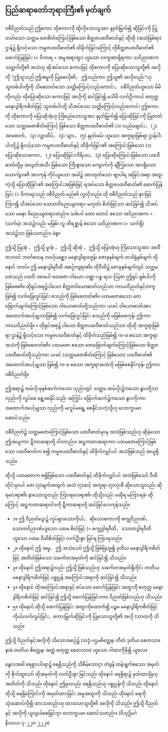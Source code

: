 ## ပြည်ဆရာတော်ဘုရားကြီး၏ မှတ်ချက်

ဝစီဝိညတ်သည် ဤစကား ထိုစကားကို ဆိုလိုသောသူအား နှုတ်မြွက်၍ ဆိုခြင်းကို ပြုတတ်သော သတ္တမ ဇောစိတ်ကြောင့်ဖြစ်သော စိတ္တဇပထဝီဓာတ်နှင့် ထိုထို (အသံဖြစ်ရာ) ဌာန်၌ ရှိလင့်သော  ကမ္မဇပထဝီဓာတ်၏ ထိခိုက်ခြင်းကြောင့် ထိုစိတ္တဇပထဝီဓာတ်၏ ဖောက်ပြန်ခြင်း (= ဝိကာရ = အမူအရာထူး) ဟူသော လက္ခဏာရှိရကား သဝိညာဏကသတ္တဝါတို့၏ အသံဟု ဆိုအပ်သော စကားဖြင့် ထိုစကားကို ပြောဆိုသောသူတို့၏ အလိုကို “ဤသူသည် ဤအမှုကို ပြုစေလို၏， ဤသည်ကား ဤသူ၏ အလိုတည်း”ဟု သူတစ်ပါးတို့ကို သိစေတတ်သော သတ္တိကြောင့်လည်းကောင်း， ဝစီဝိညတ်ဟူသော မိမိကိုလည်း ထိုပြောဆိုသော စကားဖြင့် အလိုကို ဆင်ခြင်၍ မသိမီ လက်ဦးကပင် စတုတ္ထမနောဒွါရိကစိတ်ဖြင့် သူတစ်ပါးတို့ သိအပ်သော သတ္တိကြောင့်လည်းကောင်း ဤစကားကို ထိုစကားကို ပြောဆိုအံ့ဟု  ကြံစည်သောသူအား နှုတ်မြွက်၍ ပြောဆိုခြင်းကို ပြုတတ်သော သတ္တမဇောစိတ်ကြောင့် ဖြစ်သော စိတ္တဇပထဝီဓာတ်၏ (၁) လည်ချောင်း， (၂) အာစောက်， (၃)  လျှာထိပ်， (၄) သွား， (၅) နှုတ်ခမ်း ဟူသော အက္ခရာဖြစ်ရာ ဌာန်ငါးပါးတို့၌ ရှိလင့်သော ကမ္မဇပထဝီဓာတ်နှင့် ထိခိုက်ခြင်း၏ အကြောင်းဖြစ်သော (၁) ပြောဆိုသောစကား， (၂) ပြောဆိုခြင်းကိရိယာ， (၃) ပြောဆိုကြောင်းဖြစ်သော ပထဝီဓာတ်တို့မှ အလွတ်အသီး ဖြစ်သော ကြီးစွာသော ကျောက်ကို ချီကြွသော အားရှိသောယောက်ျား၏ အားကုန် ကိုင်ယူသော အခါ၌ အားထုတ်သော ဗျာပါရ အခြင်းအရာ အထူးကဲ့သို့ ပြောဆိုခြင်း၏ အကြောင်းအဖြစ်ဖြင့် ရအပ်သော စိတ္တဇပထဝီဓာတ်၏ ဖောက်ပြန်ခြင်း (= ဝိကာရ)သည် ဝစီဝိညတ် မည်၏ ဟူလိုသည်။ 
ထို ဝစီဝိညတ်သည် နားဖြင့်ကြား၍ သိအပ်သော သောတဝိညေယျတရား မဟုတ်၊ စိတ်ဖြင့်သာ ဆင်ခြင်၍ သိအပ်သော မနော ဝိညေယျတရားတည်း။ 
သစ်ပင် တော တောင် စသော အဝိညာဏက = (သက်မဲ့) အသံ၌လည်း မဖြစ်၊ လူ တိရစ္ဆာန် စသော သဝိညာဏက (= သက်ရှိ) အသံ၌သာ ဖြစ်သတည်း။ ခဲစွ။

ဤသို့ ပြုအံ့ ， ဤသို့ မူအံ့ ， ဤသို့ ဆိုအံ့ ， ဤသို့ ပြောအံ့ဟု ကြံသောသူအား အတီတဘဝင် ဘဝင်္ဂစလန ဘဝင်္ဂုပစ္ဆေဒ မနောဒွါရာဝဇ္ဇန်း ဇောခုနစ်ချက် တဒါရုံနှစ်ချက် ထိုနောင် ဘဝင်။ 
ဤ မနောဒွါရဝီထိ အစဉ်ကျရာ၏။ 
ထိုဝီထိ၌ ဇောခုနစ်ချက်တွင် သတ္တမဇောသည် ပထဝီ-အာပေါ-တေဇော-ဝါယော-ဝဏ္ဏ-ဂန္ဓ-ရသ-ဩဇာ ဤရုပ် ရှစ်ပါးကို ဖြစ်စေ၏။ 
ထိုရုပ်အစု၌ပါသော စိတ္တဇဝါယောဓာတ်သည်သာ ကာယဝိညတ်နှင့်တကွ ဖြစ်၍ လက်ခြေလှုပ်ခြင်း စသည်ကို ဖြစ်စေတတ်၏။ 
ပထမဇောစသော ဇောခြောက်ချက်ကြောင့်ဖြစ်သော ဝါယောဓာတ်တို့သည်ကား ယခင် ဝါယောဓာတ်အား အထောက်အပင့်မျှသာဖြစ်၍ လက်ခြေလှုပ်ခြင်း စသည်ကို မဖြစ်စေကုန်၊ ဤကား ကာယဝိညတ်ဖို့။ ။ 
ထိုရုပ်အစု၌ ပါသော စိတ္တဇပထဝီဓာတ်သည်သာ ထိုထို အက္ခရာဖြစ်ရာ ဌာန်၌ ရှိလင့်သော ကမ္မဇပထဝီဓာတ်နှင့် ထိခိုက်သည်ဖြစ်၍ က-ခ စသော အက္ခရာအသံကို ဖြစ်စေတတ်၏။ 
ပထမဇော စသော ဇောခြောက်ချက်ကြောင့်ဖြစ်သော စိတ္တဇပထဝီဓာတ်တို့သည်ကား ယခင် (သတ္တမဇောစိတ်ကြောင့် ဖြစ်သော) ပထဝီဓာတ်၏ အထောက်အပင့်မျှသာ ဖြစ်၍ က-ခ စသော အက္ခရာအသံကို မဖြစ်စေနိုင်ကုန်၊ ဤကား ဝစီဝိညတ်ဖို့။

ဤအရာ၌ ထမ်းပိုးခုနစ်ဆက်ကသော လှည်းတွင် သတ္တမ ထမ်းပိုး၌ကသော နွားတို့သာ လှည်းကို လှုပ်စေ ရွေ့စေနိုင်သည်၊ အကြွင်း ခြောက်ဆက်၌ကသော နွားကိုကား အထောက်အပင့်မျှသာ လှည်းကို မလှုပ်မရွေ့ စေနိုင်သကဲ့သို့ဟု လောကူပမာ ဆောင်သည်။

ဝစီဝိညတ်၌ သတ္တမဇောကြောင့်ဖြစ်သော ပထဝီဓာတ်မှာမှ အသံဖြစ်သည်ဟု ဆိုခဲ့သော ဤအယူကား ဋီကာဆရာတို့ ဝါဒတည်း။ 
အဋ္ဌကထာဆရာကား ပထမဇောကြောင့်ဖြစ်သော ပထဝီဓာတ်က စ၍ ကမ္မဇပထဝီဓာတ်နှင့် ထိခိုက်လျှင်ပင် အသံဖြစ်သည် အယူရှိသည်။

ထိုသို့ ပထမဇောက စ၍ဖြစ်သော ပထဝီဓာတ်နှင့် ထိခိုက်လျှင်ပင် အသံဖြစ်သော် ဝီထိတိုင်းမှာပင် ဇော (၇)ချက်အတွက် အသံ (၇)ဆင့် အက္ခရာ (၇)လုံးစီ ဆိုသောသူလည်း ဆိုရလေရာ၏၊ နာသောသူလည်း ကြားရလေရာ၏၊ ထိုသို့လည်း မဆိုရ မကြားရခဲ့၊ ထိုကြောင့် အဋ္ဌကထာဆရာဝါဒကို ဋီကာဆရာတို့ ဆင်ခြင်လေကုန်သည်။

- ၁။ ဤ ဝိညတ်ဒွေး၌ လှုပ်ရှားသောကိုယ်， ဆိုသောစကားကို စက္ခုဝိညာဏ်， သောတဝိညာဏ်ဟူသော ပထမ စိတ်ဖြင့် (= စက္ခုဒွါရဝီထိ， သောတဒွါရဝီထိ ဟူသော ပထမ ဝီထိစိတ်ဖြင့်) လက်ဦးစွာ မြင်ရ ကြားရသည်။
- ၂။ ထိုနောင် ဤ အမူ， ဤ အသံသော် ဤသို့ ဖြစ်မြဲဟူ၍ ဒုတိယ မနောဒွါရိကစိတ်ဖြင့် အတိတ်ဖြစ်သော သင်္ကေတအမှတ်ကို ဆင်ခြင်၍ သိသည်။
- ၃။ ထိုနောင် ဤအရာ၌လည်း ဤသို့ ဖြစ်သည်ဟု သင်္ကေတအမှတ်ရှိတိုင်း တတိယ မနောဒွါရိကစိတ်ဖြင့် ပစ္စုပ္ပန် အကြောင်းအရာကို ဆင်ခြင်၍ သိသည်။
- ၄။ ထိုနောင် ထိုအကြောင်းအရာနှင့် စပ်သော ဖောက်ပြန်ခြင်း အထူးကို စတုတ္ထ မနောဒွါရိကစိတ်ဖြင့် ဆင်ခြင်၍ ဤသို့ ဖောက်ပြန်ခြင်းကား ဝိညတ်ဖြစ်သည်ဟု သိသည်။
- ၅။ ထိုနောင် ထိုသို့ ဖောက်ပြန်ခြင်း အထူးကိုထောက်၍ ပဉ္စမ မနောဒွါရိကစိတ်ဖြင့် ကိုယ်လက်လှုပ်ခြင်း，စကားမြွက်ဆိုခြင်းကို ပြုသောသူတို့၏ အလို (ဘာဝ)ကို သိသည်။

ဤသို့ ဝိညတ်နှင့်အလိုကို သိသောအစဉ်၌ (သဒ္ဒံ ပဌမစိတ္တေန၊ တီတံ ဒုတိယ စေတသာ။ နာမံ တတိယ စိတ္တေန၊ အတ္ထံ စတုတ္ထ စေတသာ။) ဟူသော ဂါထာကိုမှီ၍ ယူလေ။

နွေလအခါ ရေရှားပါးရာ၌ ရေရှိသည်ကို သိစိမ့်သောငှာ တံခွန် ထန်းရွက်စသော အမှတ်ကို စိုက်ထူသော် ထိုအမှတ်ကို လက်ဦးစွာ မြင်သည်၊ ထိုနောင် ရေရှိရာ၌ မှတ်ထားမြဲဟု အတိတ်ကို သိသည်၊ ထိုနောင် ဤမှာလည်း ရေရှိသည်ဟု ပစ္စုပ္ပန်ကို သိသည်၊ ထိုနောင် ထိုသို့ ရေရှိကြောင်းကို အမှတ်ထားခြင်း အမူအထူးကို သိသည်၊ ထိုနောင် ရေကို သုံးဆောင်လို၍ ထားသတည်းဟု ထားသောသူတို့၏ အလိုကို သိသည်။ 
ဤသို့ ဝိညတ်နှင့် အလိုကို ယူလွယ်စေခြင်းငှာ လောကူပမာ ဆောင်သတည်း။ (ဝိသုဒ္ဓိမဂ်နိဿယ-၃-၂၂၀-၂၂၂။)
